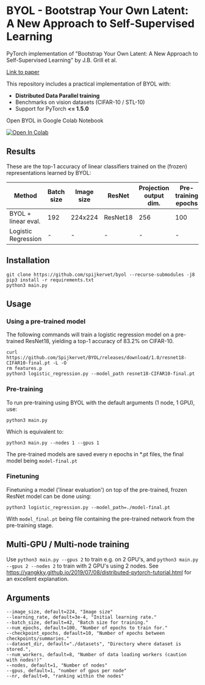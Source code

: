 # BYOL - Bootstrap Your Own Latent: A New Approach to Self-Supervised Learning
PyTorch implementation of "Bootstrap Your Own Latent: A New Approach to Self-Supervised Learning" by J.B. Grill et al.

[Link to paper](https://arxiv.org/abs/2006.07733)

This repository includes a practical implementation of BYOL with:
- **Distributed Data Parallel training**
- Benchmarks on vision datasets (CIFAR-10 / STL-10)
- Support for PyTorch **<= 1.5.0**

Open BYOL in Google Colab Notebook

[![Open In Colab](https://colab.research.google.com/assets/colab-badge.svg)](https://colab.research.google.com/drive/1B68Ag_oRB0-rbb9AwC20onmknxyYho4B?usp=sharing)

## Results
These are the top-1 accuracy of linear classifiers trained on the (frozen) representations learned by BYOL:

| Method  | Batch size | Image size | ResNet | Projection output dim. | Pre-training epochs | Optimizer | STL-10 | CIFAR-10
| ------------- | ------------- | ------------- | ------------- | ------------- | ------------- | ------------- | ------------- | ------------- |
| BYOL + linear eval.  | 192 | 224x224 | ResNet18 | 256 | 100 | Adam | _ | **0.832** | 
| Logistic Regression | - | - | - | - | - | - | 0.358 | 0.389 |


## Installation
```
git clone https://github.com/spijkervet/byol --recurse-submodules -j8
pip3 install -r requirements.txt
python3 main.py
```


## Usage
### Using a pre-trained model
The following commands will train a logistic regression model on a pre-trained ResNet18, yielding a top-1 accuracy of 83.2% on CIFAR-10.
```
curl https://github.com/Spijkervet/BYOL/releases/download/1.0/resnet18-CIFAR10-final.pt -L -O
rm features.p
python3 logistic_regression.py --model_path resnet18-CIFAR10-final.pt
```

### Pre-training
To run pre-training using BYOL with the default arguments (1 node, 1 GPU), use:
```
python3 main.py
```

Which is equivalent to:
```
python3 main.py --nodes 1 --gpus 1
```
The pre-trained models are saved every *n* epochs in \*.pt files, the final model being `model-final.pt`

### Finetuning
Finetuning a model ('linear evaluation') on top of the pre-trained, frozen ResNet model can be done using:
```
python3 logistic_regression.py --model_path=./model-final.pt
```

With `model_final.pt` being file containing the pre-trained network from the pre-training stage.

## Multi-GPU / Multi-node training
Use `python3 main.py --gpus 2` to train e.g. on 2 GPU's, and `python3 main.py --gpus 2 --nodes 2` to train with 2 GPU's using 2 nodes.
See https://yangkky.github.io/2019/07/08/distributed-pytorch-tutorial.html for an excellent explanation.

## Arguments
```
--image_size, default=224, "Image size"
--learning_rate, default=3e-4, "Initial learning rate."
--batch_size, default=42, "Batch size for training."
--num_epochs, default=100, "Number of epochs to train for."
--checkpoint_epochs, default=10, "Number of epochs between checkpoints/summaries."
--dataset_dir, default="./datasets", "Directory where dataset is stored.",
--num_workers, default=8, "Number of data loading workers (caution with nodes!)"
--nodes, default=1, "Number of nodes"
--gpus, default=1, "number of gpus per node"
--nr, default=0, "ranking within the nodes"
```
